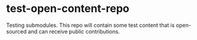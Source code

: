 # test-open-content-repo
Testing submodules. This repo will contain some test content that is open-sourced and can receive public contributions.
